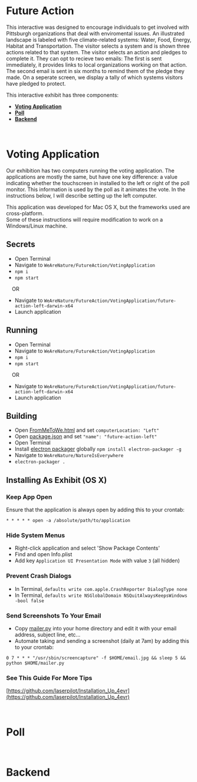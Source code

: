# <a name="natureiseverywhere"></a>Future Action

This interactive was designed to encourage individuals to get involved with Pittsburgh organizations that deal with enviromental issues. An illustrated landscape is labeled with five climate-related systems: Water, Food, Energy, Habitat and Transportation. The visitor selects a system and is shown three actions related to that system. The visitor selects an action and pledges to complete it. They can opt to recieve two emails: The first is sent immediately, it provides links to local organizations working on that action. The second email is sent in six months to remind them of the pledge they made. On a seperate screen, we display a tally of which systems visitors have pledged to protect.

This interactive exhibit has three components: 
* [**Voting Application**](#voting)
* [**Poll**](#poll)
* [**Backend**](#backend)

<br/>

# <a name="voting"></a>Voting Application

Our exhibition has two computers running the voting application. The applications are mostly the same, but have one key difference: a value indicating whether the touchscreen in installed to the left or right of the poll monitor. This information is used by the poll as it animates the vote. In the instructions below, I will describe setting up the left computer.

This application was developed for Mac OS X, but the frameworks used are cross-platform. <br/>
Some of these instructions will require modification to work on a Windows/Linux machine.

## Secrets
* Open Terminal
* Navigate to ```WeAreNature/FutureAction/VotingApplication```
* ```npm i```
* ```npm start```

&nbsp;&nbsp;&nbsp;&nbsp;OR

* Navigate to ```WeAreNature/FutureAction/VotingApplication/future-action-left-darwin-x64```
* Launch application

## Running
* Open Terminal
* Navigate to ```WeAreNature/FutureAction/VotingApplication```
* ```npm i```
* ```npm start```

&nbsp;&nbsp;&nbsp;&nbsp;OR

* Navigate to ```WeAreNature/FutureAction/VotingApplication/future-action-left-darwin-x64```
* Launch application

## Building
* Open [FromMeToWe.html]() and set ```computerLocation: "Left"```
* Open [package.json]() and set ```"name": "future-action-left"```
* Open Terminal
* Install [electron packager](https://github.com/electron-userland/electron-packager) globally ```npm install electron-packager -g```
* Navigate to ```WeAreNature/NatureIsEverywhere```
* ```electron-packager .```

## Installing As Exhibit (OS X)

### <a name="keepappopen"></a>Keep App Open

Ensure that the application is always open by adding this to your crontab:

```* * * * * open -a /absolute/path/to/application```

### Hide System Menus
* Right-click application and select 'Show Package Contents'
* Find and open Info.plist
* Add key ```Application UI Presentation Mode``` with value ```3``` (all hidden)

### Prevent Crash Dialogs
* In Terminal, ```defaults write com.apple.CrashReporter DialogType none```
* In Terminal, ```defaults write NSGlobalDomain NSQuitAlwaysKeepsWindows -bool false```


### <a name="dailyemail"></a>Send Screenshots To Your Email

* Copy [mailer.py](https://github.com/CMP-Studio/WeAreNature/blob/master/_HelpfulThings/mailer.py) into your home directory and edit it with your email address, subject line, etc... 
* Automate taking and sending a screenshot (daily at 7am) by adding this to your crontab:

```0 7 * * * "/usr/sbin/screencapture" -f $HOME/email.jpg && sleep 5 && python $HOME/mailer.py```


### See This Guide For More Tips
[https://github.com/laserpilot/Installation_Up_4evr](https://github.com/laserpilot/Installation_Up_4evr)

<br/>

# <a name="poll"></a>Poll

<br/>

# <a name="backend"></a>Backend

